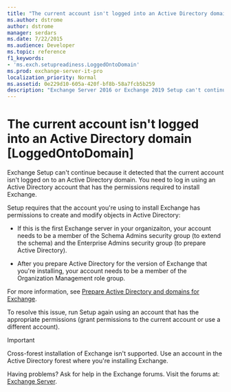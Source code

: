 ```yaml
---
title: "The current account isn't logged into an Active Directory domain [LoggedOntoDomain]"
ms.author: dstrome
author: dstrome
manager: serdars
ms.date: 7/22/2015
ms.audience: Developer
ms.topic: reference
f1_keywords:
- 'ms.exch.setupreadiness.LoggedOntoDomain'
ms.prod: exchange-server-it-pro
localization_priority: Normal
ms.assetid: 0e229d10-605a-420f-bf8b-58a7fcb5b259
description: "Exchange Server 2016 or Exchange 2019 Setup can't continue because your account isn't logged on to Active Directory."
---
```


# The current account isn't logged into an Active Directory domain [LoggedOntoDomain]

Exchange Setup can't continue because it detected that the current account isn't logged on to an Active Directory domain. You need to log in using an Active Directory account that has the permissions required to install Exchange.

Setup requires that the account you're using to install Exchange has permissions to create and modify objects in Active Directory:

- If this is the first Exchange server in your organizaiton, your account needs to be a member of the Schema Admins security group (to extend the schema) and the Enterprise Admins security group (to prepare Active Directory).

- After you prepare Active Directory for the version of Exchange that you're installing, your account needs to be a member of the Organization Management role group.

For more information, see [Prepare Active Directory and domains for Exchange](../prepare-ad-and-domains.md).
 
To resolve this issue, run Setup again using an account that has the appropriate permissions (grant permissions to the current account or use a different account).
 
> [!IMPORTANT]
> Cross-forest installation of Exchange isn't supported. Use an account in the Active Directory forest where you're installing Exchange.
  
Having problems? Ask for help in the Exchange forums. Visit the forums at: [Exchange Server](https://go.microsoft.com/fwlink/p/?linkId=60612).
